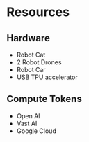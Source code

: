 # Resources

## Hardware
- Robot Cat
- 2 Robot Drones
- Robot Car
- USB TPU accelerator

## Compute Tokens
- Open AI
- Vast AI
- Google Cloud
